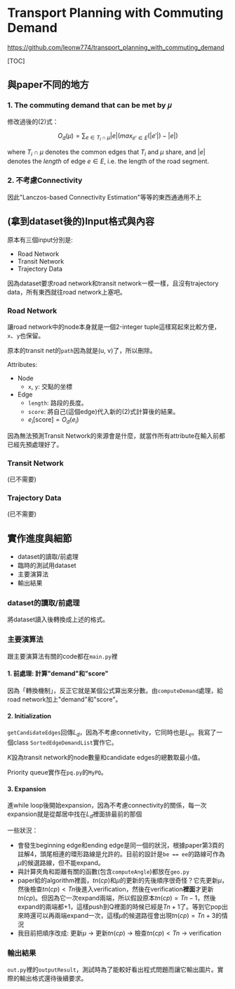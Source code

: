 # Transport Planning with Commuting Demand

https://github.com/leonw774/transport_planning_with_commuting_demand

[TOC]

## 與paper不同的地方

### 1. The commuting demand that can be met by 𝜇

修改過後的(2)式：

$$ O_d(\mu) = \sum_{e \in T_i \cap \mu} |e| (max_{e' \in E}(|e'|) - |e|) 
$$

where $T_i \cap \mu$ denotes the common edges that $T_i$ and $\mu$ share, and $|e|$ denotes the *length* of edge $e \in E$, i.e. the length of the road segment.

### 2. 不考慮Connectivity

因此"Lanczos-based Connectivity Estimation"等等的東西通通用不上

## (拿到dataset後的)Input格式與內容

原本有三個input分別是:
- Road Network
- Transit Network
- Trajectory Data

因為dataset要求road network和transit network一模一樣，且沒有trajectory data，所有東西就往road network上塞吧。

### Road Network

讓road network中的node本身就是一個2-integer tuple這樣寫起來比較方便，`x`、`y`也保留。

原本的transit net的`path`因為就是(u, v)了，所以刪除。

Attributes:
- Node
  - `x`, `y`: 交點的坐標
- Edge
  - `length`: 路段的長度。
  - `score`: 將自己(這個edge)代入新的(2)式計算後的結果。
  - $e_i[\text{score}] = O_d(e_i)$

因為無法預測Transit Network的來源會是什麼，就當作所有attribute在輸入前都已經先預處理好了。

### Transit Network

(已不需要)

### Trajectory Data

(已不需要)

## 實作進度與細節

- dataset的讀取/前處理
- 臨時的測試用dataset
- 主要演算法
- 輸出結果

### dataset的讀取/前處理

將dataset讀入後轉換成上述的格式。

### 主要演算法

跟主要演算法有關的code都在`main.py`裡

#### 1. 前處理: 計算"demand"和"score"

因為「轉換機制」，反正它就是某個公式算出來分數。由`computeDemand`處理，給road network加上"demand"和"score"。

#### 2. Initialization

`getCandidateEdges`回傳$L_d$，因為不考慮connetivity，它同時也是$L_e$。我寫了一個class `SortedEdgeDemandList`實作它。

$K$設為transit network的node數量和candidate edges的總數取最小值。

Priority queue實作在`pq.py`的`MyPQ`。

#### 3. Expansion

進while loop後開始expansion，因為不考慮connectivity的關係，每一次expansion就是從鄰居中找在$L_d$裡面排最前的那個

一些狀況：
- 會發生beginning edge和ending edge是同一個的狀況，根據paper第3頁的註解4，頭尾相連的環形路線是允許的。目前的設計是`be == ee`的路線可作為$\mu$的候選路線，但不能expand。
- 與計算夾角和距離有關的函數(包含`computeAngle`)都放在`geo.py`
- paper給的algorithm裡面，$tn(cp)$和$\mu$的更新的先後順序很奇怪？它先更新$\mu$，然後檢查$tn(cp) < Tn$後進入verification，然後在verification**裡面**才更新$tn(cp)$。但因為它一次expand兩端，所以假設原本$tn(cp) = Tn-1$，然後expand的兩端都+1，這樣push到Q裡面的時候已經是$Tn+1$了。等到它pop出來時還可以再兩端expand一次，這樣$\mu$的候選路徑會出現$tn(cp) = Tn+3$的情況
- 我目前把順序改成: 更新$\mu$ -> 更新$tn(cp)$ -> 檢查$tn(cp) < Tn$ -> verification

### 輸出結果

`out.py`裡的`outputResult`，測試時為了能較好看出程式問題而讓它輸出圖片。實際的輸出格式還待後續要求。